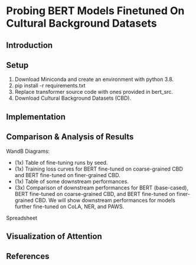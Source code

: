 # Probing BERT Models Finetuned On Cultural Background Datasets

## Introduction

## Setup
1. Download Miniconda and create an environment with python 3.8.
2. pip install -r requirements.txt
3. Replace transformer source code with ones provided in bert_src. 
4. Download Cultural Background Datasets (CBD).

## Implementation

## Comparison & Analysis of Results

WandB Diagrams:
- (1x) Table of fine-tuning runs by seed.
- (1x) Training loss curves for BERT fine-tuned on coarse-grained CBD and BERT fine-tuned on finer-grained CBD.
- (1x) Table of some downstream performances.
- (3x) Comparison of downstream performances for BERT (base-cased), BERT fine-tuned on coarse-grained CBD, and BERT fine-tuned on finer-grained CBD. We will show downstream performances for models further fine-tuned on CoLA, NER, and PAWS.

Spreadsheet

## Visualization of Attention

## References